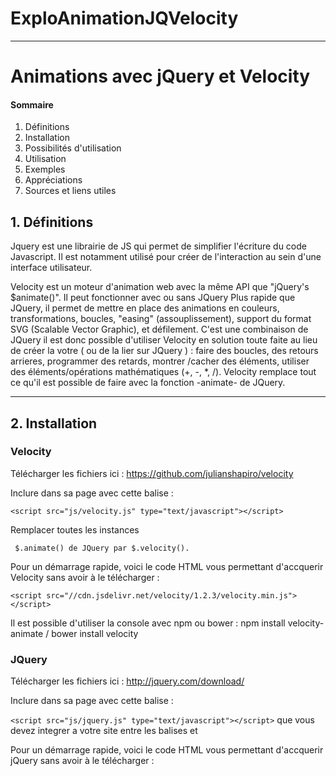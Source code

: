 # ExploAnimationJQVelocity

-----

# Animations avec jQuery et Velocity
	
#### Sommaire

1. Définitions
2. Installation
3. Possibilités d'utilisation
4. Utilisation
5. Exemples
6. Appréciations
7. Sources et liens utiles

## 1. Définitions
    
Jquery est une librairie de JS qui permet de simplifier l'écriture du code Javascript. Il est notamment utilisé pour créer de l'interaction au sein d'une interface utilisateur.

Velocity est un moteur d'animation web avec la même API que "jQuery's $animate()".
Il peut fonctionner avec ou sans JQuery Plus rapide que JQuery, il permet de mettre en place des animations en couleurs, transformations, boucles, "easing" (assouplissement), support du format SVG (Scalable Vector Graphic), et défilement. C'est une combinaison de JQuery  il est donc possible d'utiliser Velocity en solution toute faite au lieu de créer la votre ( ou de la lier sur JQuery ) : faire des boucles, des retours arrieres, programmer des retards, montrer /cacher des éléments, utiliser des éléments/opérations mathématiques  (+, -, *, /). Velocity remplace tout ce qu'il est possible de faire avec la fonction -animate- de JQuery.  
   
-----

## 2. Installation
   
### **Velocity**

Télécharger les fichiers ici : https://github.com/julianshapiro/velocity

Inclure dans sa page avec cette balise :

 ```<script src="js/velocity.js" type="text/javascript"></script>```

Remplacer toutes les instances

``` $.animate() de JQuery par $.velocity().```

Pour un démarrage rapide, voici le code HTML vous permettant d'accquerir Velocity sans avoir à le télécharger : 

```<script src="//cdn.jsdelivr.net/velocity/1.2.3/velocity.min.js"></script>```

Il est possible d'utiliser la console avec npm ou bower : npm install velocity-animate / bower install velocity

### **JQuery**

Télécharger les fichiers ici : http://jquery.com/download/

Inclure dans sa page avec cette balise :
 
```<script src="js/jquery.js" type="text/javascript"></script>``` que vous devez integrer a votre site entre les balises <head> et </head>

Pour un démarrage rapide, voici le code HTML vous permettant d'accquerir jQuery sans avoir à le télécharger : <script type="text/javascript" src="http://ajax.googleapis.com/ajax/libs/jquery/1.7.1/jquery.min.js" />  

-----

## 3. Possibilités d'utilisation
	
#### 3.1 Possibilités d'animation

Les principaux sont : fading, reversing, scrolling, delaying, looping, sequences.

Animate possible :   http://www.w3schools.com/jquery/jquery_events.asp

Mouse Events : click, dblclick, mouseenter, mouseleave.

Keyboard Events : keypress, keydown, keyup.

Form Events: submit, change, focus, blur.

Document/Window Events : load, resize, scroll, unload

#### 3.2 Possibilités de selecteurs
	
Selecteurs possibles : http://www.w3schools.com/jquery/jquery_selectors.asp

Pour sélectionner une balise :  $("p") pour un paragraphe.

Pour selectionner une classe:  $(".classe")

Pour selectionner un ID : $("#id").

-----

## 4. Utilisation

On utilise Velocity en remplaçant  animate() en JQuery par l'appel de velocity().
Velocity() est syntaxiquement similaire à animate(), on peut donc utiliser le reste de la syntaxe de JQuery.  
 
Par exemple, pour le code utilisant JQuery :

````$('#element').animate({
    left: '+=50'
}, 1000);
````
On va avoir ce code utilisant Velocity:

````$('#element').velocity({
	   left: '+=50'
	}, 1000);
````
L'interet de Velocity.js est qu'il est plus rapide et dans certains cas, il raccourcit le code. Exemple des boucles:
	
Avec JQuery:

````for (var i = 0; i < 5; i++) {
    $div
	/* Slide the element up by 100px. */
	.animate({ top: -100 })
	/* Then animate back to the original value. */
	.animate({ top: 0 });}
````
Avec Velocity, les boucles consistent simplement en la mise en place de l'option boucle avec un entier égal au nombre de boucles voulues.
	
```$div.velocity(
	  { top: -100 }, 
	  { loop: 5 });```

-----

## 5. Exemples
#### 5.1  Exemples concrets jQuery: 
````$("p").dblclick(function(){
    $(this).hide();
});
````
Avec cet exemple nous ciblons tout les "p" et nous exécutons la fonction hide qui cible (this) donc les "p" avec l'action .dblclick (double clic).

````$("p").on({
mouseenter: function(){
	$(this).css("background-color", "lightgray");
}, 
mouseleave: function(){
	 $(this).css("background-color", "lightblue");
}, 
click: function(){
	(this).css("background-color", "yellow");
} 
});
````
Dans cet exemples il se passe trois animations, avec ".css" nous ajoutons du css lors d'une action précise sur un élément précis.

#### 5.2 Exemples concrets Vélocity : 

````$div.velocity("slideDown", function() { 
/* Then fade in its children over a duration of 1000ms. */ 
$children.velocity("fadeIn", 1000);
});
````

-----

## 6. Appréciations

Il s'avère que Velocity est très utile pour créer des animations, malgré une documentation peu claire. Velocity utilise la même syntaxe et options d'animations que jQuery ce qui rend son utilisation aisée. 

-----

## 7. Sources et liens utiles

http://codepen.io/collection/tIjGb/ ==> "Velocity.js: The Official Collection" exemples de codes et d'animations avec Vélocity.

http://julian.com/research/velocity/ ==> Documentation officielle de velocity.js.

https://css-tricks.com/improving-ui-animation-workflow-velocity-js/ ==> Définition, tutoriel et explications pour velocity.js

http://webdesign.tutsplus.com/tutorials/silky-smooth-web-animation-with-velocityjs--cms-24266 ==> Autre tutoriel pour Vélocity.

http://www.w3schools.com/jquery/jquery_animate.asp ==> Tutoriel pour comprendre JQuery.

http://api.jquery.com/animate/ ==> Exemples de codes Jquery.

https://davidwalsh.name/css-js-animation ==> Article sur l'animation CSS , JS et Velocity.js et leurs différences. 

http://www.grafikart.fr/tutoriels/jquery/velocityjs-animation-jquery-506 ==> Tutoriel vidéo Velocity.js en français.

http://libscore.com/#libs ==> Scanne et donne le top du mois des sites qui utilisent JavaScript Library.

©COPYRIGHT SANGPEDRO - OURSANE - MEDY - AMBREA - KARENE - NIMO
